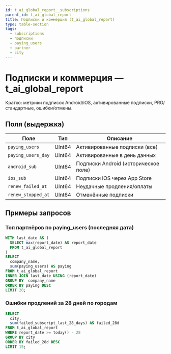 ```yaml
---
id: t_ai_global_report__subscriptions
parent_id: t_ai_global_report
title: Подписки и коммерция (t_ai_global_report)
type: table-section
tags:
  - subscriptions
  - подписки
  - paying_users
  - partner
  - city
---
```


# Подписки и коммерция — t_ai_global_report

Кратко: метрики подписок Android/iOS, активированные подписки, PRO/стандартные, ошибки/отмены.

## Поля (выдержка)

| Поле                 | Тип    | Описание                                  |
| -------------------- | ------ | ----------------------------------------- |
| `paying_users`       | UInt64 | Активированные подписки (все)             |
| `paying_users_day`   | UInt64 | Активированные в день данных              |
| `android_sub`        | UInt64 | Подписки Android (историческое поле)      |
| `ios_sub`            | UInt64 | Подписки iOS через App Store              |
| `renew_failed_at`    | UInt64 | Неудачные продления/оплаты                |
| `renew_stopped_at`   | UInt64 | Отменённые подписки                       |

## Примеры запросов

### Топ партнёров по paying_users (последняя дата)
```sql
WITH last_date AS (
  SELECT max(report_date) AS report_date
  FROM t_ai_global_report
)
SELECT
  company_name,
  sum(paying_users) AS paying
FROM t_ai_global_report
INNER JOIN last_date USING (report_date)
GROUP BY  company_name
ORDER BY paying DESC
LIMIT 20;
```

### Ошибки продлений за 28 дней по городам
```sql
SELECT
  city,
  sum(failed_subscript_last_28_days) AS failed_28d
FROM t_ai_global_report
WHERE report_date >= today() - 28
GROUP BY city
ORDER BY failed_28d DESC
LIMIT 15;
```


